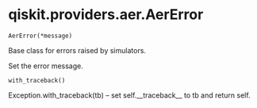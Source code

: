 # qiskit.providers.aer.AerError

<span id="undefined" />

`AerError(*message)`

Base class for errors raised by simulators.

Set the error message.

<span id="undefined" />

`with_traceback()`

Exception.with\_traceback(tb) – set self.\_\_traceback\_\_ to tb and return self.

